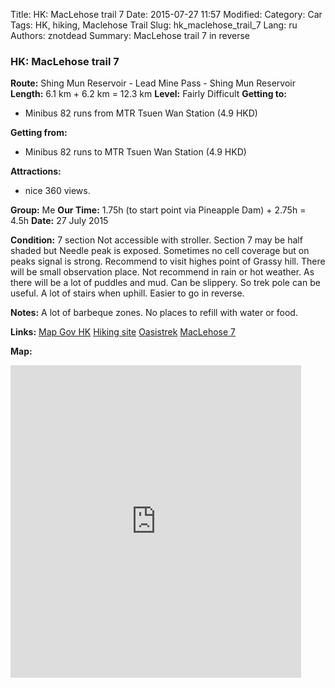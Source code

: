 Title: HK: MacLehose trail 7
Date: 2015-07-27 11:57
Modified: 
Category: Car
Tags: HK,  hiking,  Maclehose Trail
Slug: hk_maclehose_trail_7
Lang: ru
Authors: znotdead
Summary: MacLehose trail 7 in reverse

### HK: MacLehose trail 7

**Route:** Shing Mun Reservoir - Lead Mine Pass - Shing Mun Reservoir
**Length:** 6.1 km + 6.2 km = 12.3 km
**Level:** Fairly Difficult
**Getting to:**
 - Minibus 82 runs from MTR Tsuen Wan Station (4.9 HKD)

**Getting from:**
 - Minibus 82 runs to MTR Tsuen Wan Station (4.9 HKD)

**Attractions:**
 - nice 360 views.

**Group:** Me
**Our Time:** 1.75h (to start point via Pineapple Dam) + 2.75h = 4.5h
**Date:** 27 July 2015

**Condition:**
7 section Not accessible with stroller. Section 7 may be half shaded but Needle peak is exposed. Sometimes no cell coverage but on peaks signal is strong. Recommend to visit highes point of Grassy hill. There will be small observation place. Not recommend in rain or hot weather. As there will be a lot of puddles and mud. Can be slippery. So trek pole can be useful. A lot of stairs when uphill. Easier to go in reverse.

**Notes:**
A lot of barbeque zones. No places to refill with water or food.

**Links:**
[Map Gov HK](http://www2.map.gov.hk/gih3/view/index.jsp)
[Hiking site](http://hiking.gov.hk/eng)
[Oasistrek](http://www.oasistrek.com)
[MacLehose 7](http://hiking.gov.hk/eng/longtrail/mtrail/mtrail/mtrail07.htm)

**Map:**
<iframe src='https://connect.garmin.com/activity/embed/844703884' width='465' height='500' frameborder='0'></iframe>
